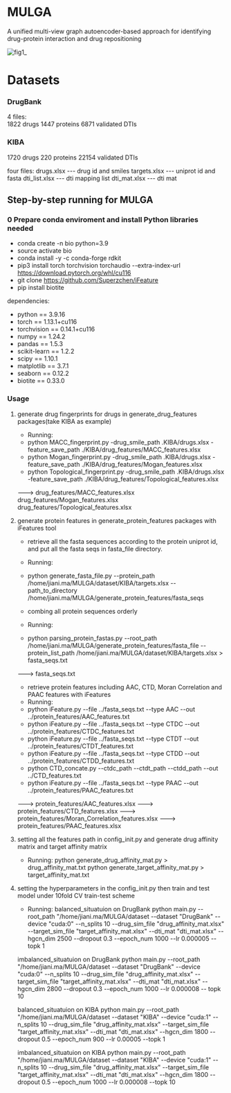 # MULGA
A unified multi-view graph autoencoder-based approach for identifying drug-protein interaction and drug repositioning

![fig1_](https://user-images.githubusercontent.com/87815194/228164057-ead4748a-64c6-482a-8522-ec1e466b7082.png)



# Datasets 

### DrugBank
4 files:  
1822 drugs 
1447 proteins
6871 validated DTIs  

### KIBA
1720  drugs 
220   proteins
22154 validated DTIs

four files: drugs.xlsx     --- drug id and smiles 
            targets.xlsx   --- uniprot id and fasta
            dti_list.xlsx  --- dti mapping list 
            dti_mat.xlsx   --- dti mat 

## Step-by-step running for MULGA 
### 0 Prepare conda enviroment and install Python libraries needed
+ conda create -n bio python=3.9 
+ source activate bio 
+ conda install -y -c conda-forge rdkit
+ pip3 install torch torchvision torchaudio --extra-index-url https://download.pytorch.org/whl/cu116
+ git clone https://github.com/Superzchen/iFeature
+ pip install biotite 

dependencies: 
   + python == 3.9.16 
   + torch == 1.13.1+cu116
   + torchvision == 0.14.1+cu116
   + numpy == 1.24.2 
   + pandas == 1.5.3
   + scikit-learn == 1.2.2 
   + scipy == 1.10.1
   + matplotlib == 3.7.1 
   + seaborn == 0.12.2
   + biotite == 0.33.0

### Usage 
1. generate drug fingerprints for drugs in generate_drug_features packages(take KIBA as example)
   + Running:
   + python MACC_fingerprint.py -drug_smile_path .KIBA/drugs.xlsx -feature_save_path ./KIBA/drug_features/MACC_features.xlsx
   + python Mogan_fingerprint.py -drug_smile_path .KIBA/drugs.xlsx -feature_save_path ./KIBA/drug_features/Mogan_features.xlsx
   + python Topological_fingerprint.py -drug_smile_path .KIBA/drugs.xlsx -feature_save_path ./KIBA/drug_features/Topological_features.xlsx

   ---> drug_features/MACC_features.xlsx
        drug_features/Mogan_features.xlsx
        drug_features/Topological_features.xlsx

2. generate protein features in generate_protein_features packages with iFeatures tool
   + retrieve all the fasta sequences according to the protein uniprot id, and put all the fasta seqs in fasta_file directory. 
   + Running: 
   + python generate_fasta_file.py --protein_path /home/jiani.ma/MULGA/dataset/KIBA/targets.xlsx --path_to_directory /home/jiani.ma/MULGA/generate_protein_features/fasta_seqs
   
   + combing all protein sequences orderly 
   + Running: 
   + python parsing_protein_fastas.py --root_path /home/jiani.ma/MULGA/generate_protein_features/fasta_file --protein_list_path /home/jiani.ma/MULGA/dataset/KIBA/targets.xlsx > fasta_seqs.txt

   ---> fasta_seqs.txt 

   + retrieve protein features including AAC, CTD, Moran Correlation and PAAC features with iFeatures 
   + Running: 
   + python iFeature.py --file ../fasta_seqs.txt --type AAC --out ../protein_features/AAC_features.txt
   + python iFeature.py --file ../fasta_seqs.txt --type CTDC --out ../protein_features/CTDC_features.txt
   + python iFeature.py --file ../fasta_seqs.txt --type CTDT --out ../protein_features/CTDT_features.txt
   + python iFeature.py --file ../fasta_seqs.txt --type CTDD --out ../protein_features/CTDD_features.txt 
   + python CTD_concate.py --ctdc_path --ctdt_path --ctdd_path --out ../CTD_features.txt
   + python iFeature.py --file ../fasta_seqs.txt --type PAAC --out ../protein_features/PAAC_features.txt

   ---> protein_features/AAC_features.xlsx
   ---> protein_features/CTD_features.xlsx
   ---> protein_features/Moran_Correlation_features.xlsx
   ---> protein_features/PAAC_features.xlsx

3. setting all the features path in config_init.py and generate drug affinity matrix and target affinity matrix 
   + Running: 
   python generate_drug_affinity_mat.py > drug_affinity_mat.txt
   python generate_target_affinity_mat.py > target_affinity_mat.txt 
   

4. setting the hyperparameters in the config_init.py then train and test model under 10fold CV train-test scheme
   + Running: 
   balanced_situatuion on DrugBank 
   python main.py --root_path "/home/jiani.ma/MULGA/dataset 
                  --dataset "DrugBank"
                  --device "cuda:0"
                  --n_splits 10 
                  --drug_sim_file "drug_affinity_mat.xlsx"
                  --target_sim_file "target_affinity_mat.xlsx"
                  --dti_mat "dti_mat.xlsx"
                  --hgcn_dim 2500
                  --dropout 0.3
                  --epoch_num 1000
                  --lr 0.000005
                  --topk 1 
  
   imbalanced_situatuion on DrugBank 
   python main.py --root_path "/home/jiani.ma/MULGA/dataset
                  --dataset "DrugBank"
                  --device "cuda:0"
                  --n_splits 10 
                  --drug_sim_file "drug_affinity_mat.xlsx"
                  --target_sim_file "target_affinity_mat.xlsx"
                  --dti_mat "dti_mat.xlsx"
                  --hgcn_dim 2800
                  --dropout 0.3
                  --epoch_num 1000
                  --lr 0.000008
                  -- topk 10 

   balanced_situatuion on KIBA 
   python main.py --root_path "/home/jiani.ma/MULGA/dataset 
                  --dataset "KIBA"
                  --device "cuda:1"
                  --n_splits 10 
                  --drug_sim_file "drug_affinity_mat.xlsx"
                  --target_sim_file "target_affinity_mat.xlsx"
                  --dti_mat "dti_mat.xlsx"
                  --hgcn_dim 1800
                  --dropout 0.5
                  --epoch_num 900
                  --lr 0.00005
                  --topk 1 
  
   imbalanced_situatuion on KIBA 
   python main.py --root_path "/home/jiani.ma/MULGA/dataset
                  --dataset "KIBA"
                  --device "cuda:1"
                  --n_splits 10 
                  --drug_sim_file "drug_affinity_mat.xlsx"
                  --target_sim_file "target_affinity_mat.xlsx"
                  --dti_mat "dti_mat.xlsx"
                  --hgcn_dim 1800
                  --dropout 0.5
                  --epoch_num 1000
                  --lr 0.000008
                  --topk 10 



   




